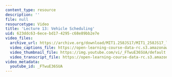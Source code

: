 ```yaml
---
content_type: resource
description: ''
file: null
resourcetype: Video
title: 'Lecture 13: Vehicle Scheduling'
uid: 623ddc63-6ece-bd17-4295-c68e89bb2e7e
video_files:
  archive_url: https://archive.org/download/MIT1.258JS17/MIT1_258JS17_lec13_300k.mp4
  video_captions_file: https://open-learning-course-data-rc.s3.amazonaws.com/1-258j-public-transportation-systems-spring-2017/e911f49497c4584895d74caa4df40e45_FTwuE36SUA.vtt
  video_thumbnail_file: https://img.youtube.com/vi/_FTwuE36SUA/default.jpg
  video_transcript_file: https://open-learning-course-data-rc.s3.amazonaws.com/1-258j-public-transportation-systems-spring-2017/15368b669ec5788d0e533ac53f01754d_FTwuE36SUA.pdf
video_metadata:
  youtube_id: _FTwuE36SUA
---
```

